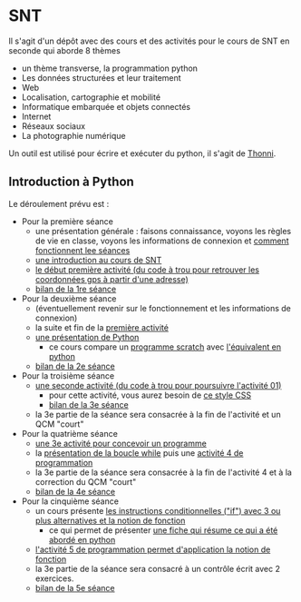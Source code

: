 # SNT

Il s'agit d'un dépôt avec des cours et des activités pour le cours de SNT en seconde qui aborde 8 thèmes
- un thème transverse, la programmation python
- Les données structurées et leur traitement 
- Web
- Localisation, cartographie et mobilité
- Informatique embarquée et objets connectés
- Internet
- Réseaux sociaux
- La photographie numérique 

Un outil est utilisé pour écrire et exécuter du python, il s'agit de [Thonni](https://thonny.org/). 


## Introduction à Python

Le déroulement prévu est : 
 - Pour la première séance 
   - une présentation générale : faisons connaissance, voyons les règles de vie en classe, voyons les informations de connexion et [comment fonctionnent lee séances](fonctionnement.md)
   - [une introduction au cours de SNT](01_python/cours/01_introduction%20générale.pdf)
   - [le début première activité (du code à trou pour retrouver les coordonnées gps à partir d'une adresse)](01_python/activité01/README.md)
   - [bilan de la 1re séance](01_python/bilan/bilan01.md)
 - Pour la deuxième séance
   - (éventuellement revenir sur le fonctionnement et les informations de connexion)
   - la suite et fin de la [première activité](01_python/activité01/README.md)
   - [une présentation de Python](01_python/cours/02_présentation%20de%20python.pdf)
     - ce cours compare un [programme scratch](https://scratch.mit.edu/projects/1049194930/) avec [l'équivalent en python](01_python/cours/PI_MonteCarlo.py)
   - [bilan de la 2e séance](01_python/bilan/bilan02.md)
 - Pour la troisième séance
   - [une seconde activité (du code à trou pour poursuivre l'activité 01)](01_python/activité02/README.md)
     - pour cette activité, vous aurez besoin de [ce style CSS](01_python/activité02/style-carte.css)
     - [bilan de la 3e séance](01_python/bilan/bilan04.md)
   - la 3e partie de la séance sera consacrée à la fin de l'activité et un QCM "court"
 - Pour la quatrième séance
   - [une 3e activité pour concevoir un programme](01_python/activité03/README.md)
   - la [présentation de la boucle while](01_python/cours/03_boucle%20while.pdf) puis une [activité 4 de programmation](01_python/activité04/README.md)
   - la 3e partie de la séance sera consacrée à la fin de l'activité 4 et à la correction du QCM "court" 
   - [bilan de la 4e séance](01_python/bilan/bilan04.md)
 - Pour la cinquième séance
   - un cours présente [les instructions conditionnelles ("if") avec 3 ou plus alternatives et la notion de fonction](01_python/cours/04_elif_fonction.pdf)
     - ce qui permet de présenter [une fiche qui résume ce qui a été abordé en python](01_python/cours/Memo%20Python%20V1.pdf)
   - [l'activité 5 de programmation permet d'application la notion de fonction](01_python/activité05/README.md)
   - la 3e partie de la séance sera consacré à un contrôle écrit avec 2 exercices. 
   - [bilan de la 5e séance](01_python/bilan/bilan05.md)